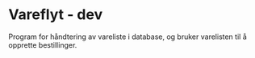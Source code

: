 # Vareflyt - dev

Program for håndtering av vareliste i database, 
  og  bruker varelisten til å opprette bestillinger. 
